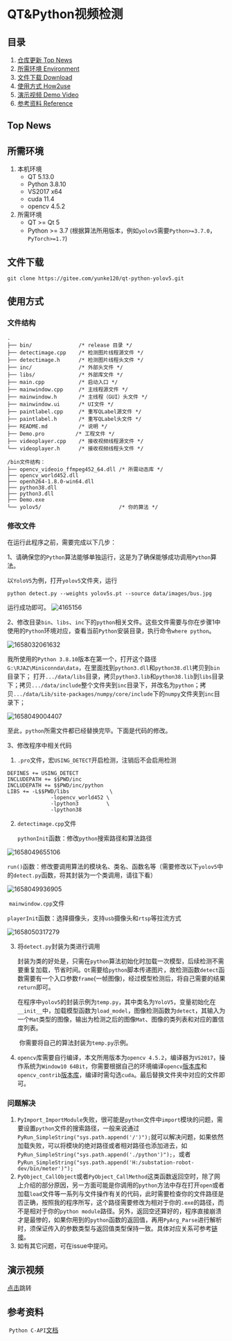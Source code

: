 # QT&Python视频检测

## 目录

1. [仓库更新 Top News](https://gitee.com/yunke120/qt-python-yolov5#top-news)
2. [所需环境 Environment](https://gitee.com/yunke120/qt-python-yolov5#%E6%89%80%E9%9C%80%E7%8E%AF%E5%A2%83)
3. [文件下载 Download](https://gitee.com/yunke120/qt-python-yolov5#%E6%96%87%E4%BB%B6%E4%B8%8B%E8%BD%BD)
4. [使用方式 How2use](https://gitee.com/yunke120/qt-python-yolov5#%E4%BD%BF%E7%94%A8%E6%96%B9%E5%BC%8F)
5. [演示视频 Demo Video](https://gitee.com/yunke120/qt-python-yolov5#%E6%BC%94%E7%A4%BA%E8%A7%86%E9%A2%91)
6. [参考资料 Reference](https://gitee.com/yunke120/qt-python-yolov5#%E5%8F%82%E8%80%83%E8%B5%84%E6%96%99)

## Top News



## 所需环境

1. 本机环境
   - QT 5.13.0
   - Python 3.8.10
   - VS2017 x64
   - cuda 11.4
   - opencv 4.5.2
2. 所需环境
   - QT >= Qt 5
   - Python >= 3.7 (根据算法所用版本，例如`yolov5`需要`Python>=3.7.0`，`PyTorch>=1.7`)

## 文件下载

```
git clone https://gitee.com/yunke120/qt-python-yolov5.git
```

## 使用方式

### 文件结构

```
.
├── bin/               /* release 目录 */
├── detectimage.cpp    /* 检测图片线程源文件 */ 
├── detectimage.h      /* 检测图片线程头文件 */
├── inc/               /* 外部头文件 */
├── libs/              /* 外部库文件 */
├── main.cpp           /* 启动入口 */
├── mainwindow.cpp     /* 主线程源文件 */
├── mainwindow.h       /* 主线程（GUI）头文件 */
├── mainwindow.ui      /* UI文件 */
├── paintlabel.cpp     /* 重写QLabel源文件 */
├── paintlabel.h       /* 重写QLabel头文件 */
├── README.md          /* 说明 */
├── Demo.pro          /* 工程文件 */
├── videoplayer.cpp    /* 接收视频线程源文件 */
└── videoplayer.h      /* 接收视频线程头文件 */
```

```
/bin文件结构：
├── opencv_videoio_ffmpeg452_64.dll /* 所需动态库 */
├── opencv_world452.dll
├── openh264-1.8.0-win64.dll
├── python38.dll
├── python3.dll
├── Demo.exe                       
└── yolov5/                         /* 你的算法 */
```

### 修改文件

在运行此程序之前，需要完成以下几步：

1、请确保您的`Python`算法能够单独运行，这是为了确保能够成功调用`Python`算法。

以`YoloV5`为例，打开`yolov5`文件夹，运行

```
python detect.py --weights yolov5s.pt --source data/images/bus.jpg
```

运行成功即可。		![4165156](figures/1658030901940.png)

2、修改目录`bin`、`libs`、`inc`下的`python`相关文件。这些文件需要与你在步骤1中使用的`Python`环境对应，查看当前`Python`安装目录，执行命令`where python`。

![1658032061632](figures/1658032061632.png)

我所使用的`Python 3.8.10`版本在第一个，打开这个路径`G:\RJAZ\Miniconnda\data`，在里面找到`python3.dll`和`python38.dll`拷贝到`bin`目录下； 打开`.../data/libs`目录，拷贝`python3.lib`和`python38.lib`到`libs`目录下；拷贝`.../data/include`整个文件夹到`inc`目录下，并改名为`python`；拷贝`.../data/Lib/site-packages/numpy/core/include`下的`numpy`文件夹到`inc`目录下；

![1658049004407](figures/1658049004407.png)

至此，`python`所需文件都已经替换完毕。下面是代码的修改。

3、修改程序中相关代码

1. `.pro`文件，宏`USING_DETECT`开启检测，注销后不会启用检测

```
DEFINES += USING_DETECT
INCLUDEPATH += $$PWD/inc
INCLUDEPATH += $$PWD/inc/python
LIBS += -L$$PWD/libs             \
              -lopencv_world452 \
              -lpython3         \
              -lpython38
```

2. `detectimage.cpp`文件

   `pythonInit`函数：修改`python`搜索路径和算法路径

![1658049655106](figures/1658049655106.png)

​				`run()`函数：修改要调用算法的模块名、类名、函数名等（需要修改以下`yolov5`中的`detect.py`函数，将其封装为一个类调用，请往下看）

![1658049936905](figures/1658049936905.png)

​				`mainwindow.cpp`文件

​				`playerInit`函数：选择摄像头，支持`usb`摄像头和`rtsp`等拉流方式

![1658050317279](figures/1658050317279.png)

3. 将`detect.py`封装为类进行调用

   ​		封装为类的好处是，只需在`python`算法初始化时加载一次模型，后续检测不需要重复加载，节省时间。`Qt`需要给`python`脚本传递图片，故检测函数`detect`函数需要有一个入口参数`frame`(一帧图像)，经过模型检测后，将自己需要的结果`return`即可。

   ​		在程序中`yolov5`的封装示例为`temp.py`，其中类名为`YoloV5`，变量初始化在`__init__`中，加载模型函数为`load_model`，图像检测函数为`detect`，其输入为一个`Mat`类型的图像，输出为检测之后的图像`Mat`、图像的类列表和对应的置信度列表。

   ​		你需要将自己的算法封装为`temp.py`示例。

4.  `opencv`库需要自行编译，本文所用版本为`opencv 4.5.2`，编译器为`VS2017`，操作系统为`Window10 64Bit`，你需要根据自己的环境编译`opencv`[版本库](https://github.com/opencv/opencv/releases)和`opencv_contrib`[版本库](https://github.com/opencv/opencv_contrib)，编译时需勾选`cuda`。最后替换文件夹中对应的文件即可。

### 问题解决

1. `PyImport_ImportModule`失败，很可能是`python`文件中`import`模块的问题，需要设置`python`文件的搜索路径，一般来说通过`PyRun_SimpleString("sys.path.append('/')");`就可以解决问题，如果依然加载失败，可以将模块的绝对路径或者相对路径也添加进去，如`PyRun_SimpleString("sys.path.append('./python')");`，或者`PyRun_SimpleString("sys.path.append('H:/substation-robot-dev/bin/meter')");`
2. `PyObject_CallObject`或者`PyObject_CallMethod`这类函数返回空时，除了网上介绍的部分原因，另一方面可能是你调用的`python`方法中存在打开`open`或者加载`load`文件等一系列与文件操作有关的代码，此时需要检查你的文件路径是否正确，按照我的程序所写，这个路径需要修改为相对于你的`.exe`的路径，而不是相对于你的`python module`路径。另外，返回空还算好的，程序直接崩溃才是最惨的，如果你用到的`python`函数的返回值，再用`PyArg_Parse`进行解析时，须保证传入的参数类型与返回值类型保持一致。具体对应关系可参考[链接](https://docs.python.org/3.8/c-api/arg.html#PyArg_UnpackTuple)。
3. 如有其它问题，可在issue中提问。

## 演示视频

[点击](https://www.bilibili.com/video/BV1q34y1H76F?share_source=copy_web&vd_source=f06a9df5c06f51cc84a1106139be7062)跳转

## 参考资料

​	`Python C-API`[文档](https://docs.python.org/3.8/c-api/arg.html#PyArg_UnpackTuple)

























